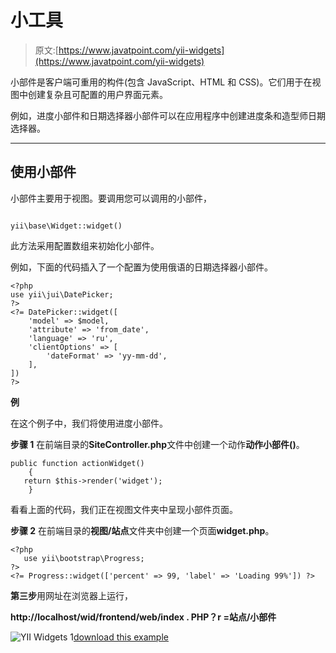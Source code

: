 # 小工具

> 原文:[https://www.javatpoint.com/yii-widgets](https://www.javatpoint.com/yii-widgets)

小部件是客户端可重用的构件(包含 JavaScript、HTML 和 CSS)。它们用于在视图中创建复杂且可配置的用户界面元素。

例如，进度小部件和日期选择器小部件可以在应用程序中创建进度条和造型师日期选择器。

* * *

## 使用小部件

小部件主要用于视图。要调用您可以调用的小部件，

```

yii\base\Widget::widget()

```

此方法采用配置数组来初始化小部件。

例如，下面的代码插入了一个配置为使用俄语的日期选择器小部件。

```
<?php
use yii\jui\DatePicker;
?>
<?= DatePicker::widget([
    'model' => $model,
    'attribute' => 'from_date',
    'language' => 'ru',
    'clientOptions' => [
        'dateFormat' => 'yy-mm-dd',
    ],
]) 
?>

```

**例**

在这个例子中，我们将使用进度小部件。

**步骤 1** 在前端目录的**SiteController.php**文件中创建一个动作**动作小部件()**。

```
public function actionWidget() 
    { 
   return $this->render('widget'); 
    }

```

看看上面的代码，我们正在视图文件夹中呈现小部件页面。

**步骤 2** 在前端目录的**视图/站点**文件夹中创建一个页面**widget.php**。

```
<?php 
   use yii\bootstrap\Progress; 
?> 
<?= Progress::widget(['percent' => 99, 'label' => 'Loading 99%']) ?>

```

**第三步**用网址在浏览器上运行，

**http://localhost/wid/frontend/web/index . PHP？r =站点/小部件**

![YII Widgets 1](../Images/eb1570f9600c4c21775d71bd27225401.png)[download this example](https://static.javatpoint.com/yii/src/wid.zip)